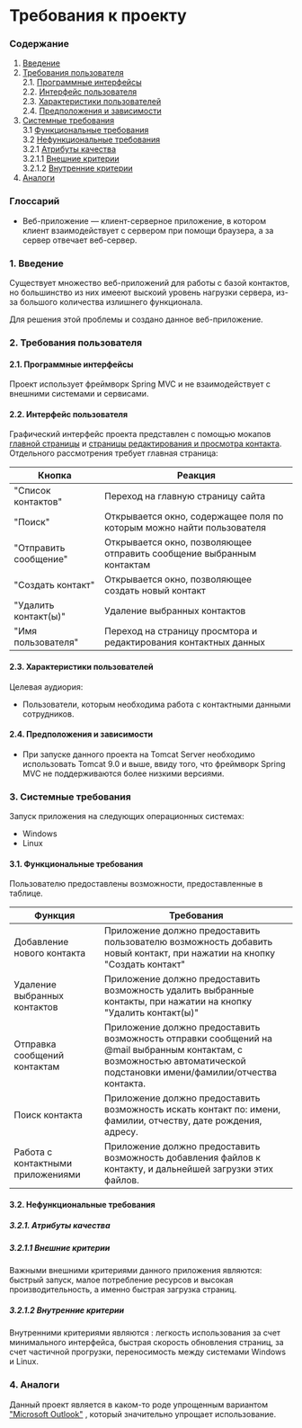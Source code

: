 # Требования к проекту
### Содержание
1. [Введение](#1)
2. [Требования пользователя](#2) <br>
  2.1. [Программные интерфейсы](#2.1) <br>
  2.2. [Интерфейс пользователя](#2.2) <br>
  2.3. [Характеристики пользователей](#2.3) <br>
  2.4. [Предположения и зависимости](#2.4) <br>
3. [Системные требования](#3.) <br>
  3.1 [Функциональные требования](#3.1) <br>
  3.2 [Нефункциональные требования](#3.2) <br>
     3.2.1 [Атрибуты качества](#3.2.1) <br>
     3.2.1.1 [Внешние критерии](#3.2.1.1) <br>
     3.2.1.2 [Внутренние критерии](#3.2.1.2) <br>
4. [Аналоги](#4) <br>

### Глоссарий
* Веб-приложение — клиент-серверное приложение, в котором клиент взаимодействует с сервером при помощи браузера, а за сервер отвечает веб-сервер.
  
### 1. Введение <a name="1"></a>
Существует множество веб-приложений для работы с базой контактов, но большинство  из них имееют выскоий уровень нагрузки сервера, из-за большого количества излишнего функционала. 

Для решения этой проблемы и создано данное веб-приложение.

### 2. Требования пользователя <a name="2"></a>
#### 2.1. Программные интерфейсы <a name="2.1"></a>
Проект использует фреймворк Spring MVC и не взаимодействует с внешними системами и сервисами.
#### 2.2. Интерфейс пользователя <a name="2.2"></a>
Графический интерфейс проекта представлен с помощью мокапов [главной страницы](https://raw.githubusercontent.com/evgenyv13/ContBook/master/docs/Project%20Documentation/mockups/mainpage.png) и [страницы редактирования и просмотра контакта](https://raw.githubusercontent.com/evgenyv13/ContBook/master/docs/Project%20Documentation/mockups/editpage.png).
Отдельного рассмотрения требует главная страница:

Кнопка | Реакция
--- | ---
"Список контактов" | Переход на главную страницу сайта
"Поиск" | Открывается окно, содержащее поля по которым можно найти пользователя
"Отправить сообщение" | Открывается окно, позволяющее отправить сообщение выбранным контактам
"Создать контакт" | Открывается окно, позволяющее создать новый контакт
"Удалить контакт(ы)" | Удаление выбранных контактов
"Имя пользователя" | Переход на страницу просмтора и редактирования контактных данных

#### 2.3. Характеристики пользователей <a name="2.3"></a>
Целевая аудиория:
* Пользователи, которым необходима работа с контактными данными сотрудников.
#### 2.4. Предположения и зависимости <a name="2.4"></a>
* При запуске данного проекта на Tomcat Server необходимо использовать Tomcat 9.0 и выше, ввиду того, что фреймворк Spring MVC не поддерживаются более низкими версиями.
### 3. Системные требования <a name="3"></a>
Запуск приложения на следующих операционных системах:
* Windows
* Linux
#### 3.1. Функциональные требования <a name="3.1"></a>
Пользователю предоставлены возможности, предоставленные в таблице.

Функция | Требования
--- | ---
Добавление нового контакта | Приложение должно предоставить пользователю возможность добавить новый контакт, при нажатии на кнопку "Создать контакт"
Удаление выбранных контактов | Приложение должно предоставить возможность удалить выбранные контакты, при нажатии на кнопку "Удалить контакт(ы)"
Отправка сообщений контактам | Приложение должно предоставить возможность отправки сообщений на @mail выбранным контактам, с возможностью автоматической подстановки имени/фамилии/отчества контакта.
Поиск контакта | Приложение должно предоставить возможность искать контакт по: имени, фамилии, отчеству, дате рождения, адресу.
Работа с контактными приложениями | Приложение должно предоставить возможность добавления файлов к контакту, и дальнейшей загрузки этих файлов.

#### 3.2. Нефункциональные требования <a name="3.2"></a>
  ##### 3.2.1. Атрибуты качества <a name="3.2.1"></a>
  ##### 3.2.1.1 Внешние критерии <a name="3.2.1.1"></a>
Важными внешними критериями данного приложения являются: быстрый запуск, малое потребление ресурсов и высокая производительность, а именно быстрая загрузка страниц.
  ##### 3.2.1.2 Внутренние критерии <a name="3.2.1.2"></a>
Внутренними критериями являются : легкость использования за счет минимального интерфейса, быстрая скорость обновления страниц, за счет частичной прогрузки, переносимость между системами Windows и Linux.
### 4. Аналоги <a name="4"></a>
Данный проект является в каком-то роде упрощенным вариантом ["Microsoft Outlook"](https://account.microsoft.com/account/outlook) , который значительно упрощает использование.
